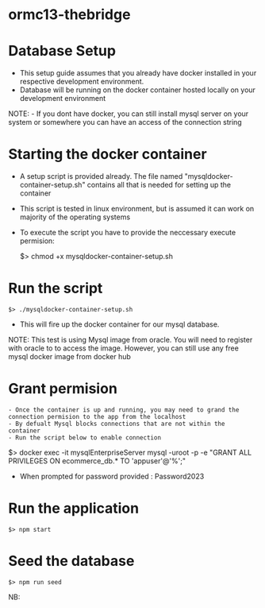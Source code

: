 # ormc13-thebridge
# Database Setup
 - This setup guide assumes that you already have docker installed in your respective development environment.
 - Database will be running on the docker container hosted locally on your development environment

NOTE: 
    - If you dont have docker, you can still install mysql server on your system or somewhere you can have an access
    of the connection string

# Starting the docker container
 - A setup script is provided already. The file named "mysqldocker-container-setup.sh" contains all that is needed
 for setting up the container
 - This script is tested in linux environment, but is assumed it can work on majority of the operating systems

- To execute the script you have to provide the neccessary execute permision:

    $> chmod +x mysqldocker-container-setup.sh

# Run the script
    $> ./mysqldocker-container-setup.sh

- This will fire up the docker container for our mysql database. 

NOTE:
    This test is using Mysql image from oracle. You will need to register with oracle to to access the image.
    However, you can still use any free mysql docker image from docker hub

# Grant permision 
    - Once the container is up and running, you may need to grand the connection permision to the app from the localhost
    - By defualt Mysql blocks connections that are not within the container
    - Run the script below to enable connection
   
   $> docker exec -it mysqlEnterpriseServer mysql -uroot -p -e "GRANT ALL PRIVILEGES ON ecommerce_db.* TO 'appuser'@'%';"

   - When prompted for password provided : Password2023


# Run the application

    $> npm start 

# Seed the database

    $> npm run seed


NB:
